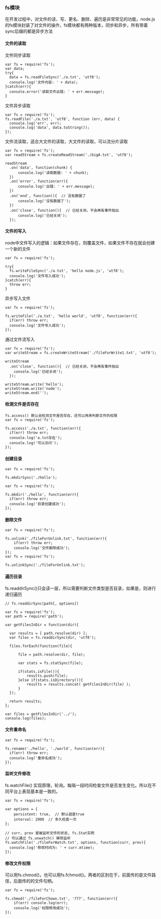 ### fs模块

在开发过程中，对文件的读、写、更名、删除、遍历是非常常见的功能，node.js的fs模块封装了对文件的操作，fs模块都有两种版本，同步和异步，所有带着sync后缀的都是异步方法

#### 文件的读取
文件同步读取
```shell
var fs = require('fs');
var data;
try{
  data = fs.readFileSync('./a.txt', 'utf8');
  console.log('文件内容: ' + data);
}catch(err){
  console.error('读取文件出错: ' + err.message);
}
```

文件异步读取
```shell
var fs = require('fs');
fs.readFile('./a.txt', 'utf8', function (err, data) {
  console.log('err', err);
  console.log('data', data.toString());
});
```

文件流读取，适合大文件的读取，大文件的读取，可以流分片读取
```shell
var fs = require('fs');
var readStream = fs.createReadStream('./bigA.txt', 'utf8');

readStream
  .on('data', function(chunk) {
      console.log('读取数据: ' + chunk);
  })
  .on('error', function(err){
      console.log('出错: ' + err.message);
  })
  .on('end', function(){  // 没有数据了
      console.log('没有数据了');
  })
  .on('close', function(){  // 已经关闭，不会再有事件抛出
      console.log('已经关闭');
  });
```


#### 文件的写入
node中文件写入的逻辑：如果文件存在，则覆盖文件，如果文件不存在就会创建一个新的文件
```shell
var fs = require('fs');

try{
  fs.writeFileSync('./a.txt', 'hello node.js', 'utf8');
  console.log('文件写入成功');
}catch(err){
  throw err;
}
```

异步写入文件
```shell
var fs = require('fs');

fs.writeFile('./a.txt', 'hello world', 'utf8', function(err){
  if(err) throw err;
  console.log('文件写入成功');
});
```

通过文件流写入
```shell
var fs = require('fs');
var writeStream = fs.createWriteStream('./fileForWrite1.txt', 'utf8');

writeStream
  .on('close', function(){  // 已经关闭，不会再有事件抛出
    console.log('已经关闭');
  });

writeStream.write('hello');
writeStream.write('node');
writeStream.end('');
```

#### 检测文件是否存在
```shell
fs.access() 默认会检测文件是否存在，还可以用来判断文件的权限
var fs = require('fs');

fs.access('./a.txt', function(err){
  if(err) throw err;
  console.log('a.txt存在');
  console.log('可以访问');
});

```

#### 创建目录
```shell
var fs = require('fs');

fs.mkdirSync('./hello');

```

```shell
var fs = require('fs');

fs.mkdir('./hello', function(err){
  if(err) throw err;
  console.log('目录创建成功');
});
```

#### 删除文件
```shell
var fs = require('fs');

fs.unlink('./fileForUnlink.txt', function(err){
    if(err) throw err;
    console.log('文件删除成功');
});
var fs = require('fs');

fs.unlinkSync('./fileForUnlink.txt');
```

#### 遍历目录
fs.readdirSync()只会读一层，所以需要判断文件类型是否目录，如果是，则进行递归遍历

```shell
// fs.readdirSync(path[, options])

var fs = require('fs');
var path = require('path');

var getFilesInDir = function(dir){

  var results = [ path.resolve(dir) ];
  var files = fs.readdirSync(dir, 'utf8');

  files.forEach(function(file){

      file = path.resolve(dir, file);

      var stats = fs.statSync(file);

      if(stats.isFile()){
          results.push(file);
      }else if(stats.isDirectory()){
          results = results.concat( getFilesInDir(file) );
      }
  });

  return results;
};

var files = getFilesInDir('../');
console.log(files);
```

#### 文件重命名
```shell
var fs = require('fs');

fs.rename('./hello', './world', function(err){
  if(err) throw err;
  console.log('重命名成功');
});

```

#### 监听文件修改
fs.watchFile() 实现原理，轮询。每隔一段时间检查文件是否发生变化。所以在不同平台上表现基本是一致的。
```shell
var fs = require('fs');

var options = {
    persistent: true,  // 默认就是true
    interval: 2000  // 多久检查一次
};

// curr, prev 是被监听文件的状态, fs.Stat实例
// 可以通过 fs.unwatch() 移除监听
fs.watchFile('./fileForWatch.txt', options, function(curr, prev){
  console.log('修改时间为: ' + curr.mtime);
});
```

#### 修改文件权限
可以用fs.chmod()，也可以用fs.fchmod()。两者的区别在于，前面传的是文件路径，后面传的的文件句柄。
```shell
var fs = require('fs');

fs.chmod('./fileForChown.txt', '777', function(err){
    if(err) console.log(err);
    console.log('权限修改成功');
});
```